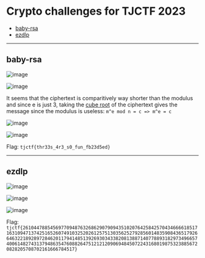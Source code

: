 # Crypto challenges for TJCTF 2023
- [baby-rsa](#baby-rsa)
- [ezdlp](#ezdlp)

-----

## baby-rsa

![image](https://github.com/jeromepalayoor/ctf-archive-hub/assets/63996033/fb862b6a-a1dc-40d7-9518-41d08844ac35)

![image](https://github.com/jeromepalayoor/ctf-archive-hub/assets/63996033/d0da0bc2-3dc8-4a3e-a873-3942c6317f49)

It seems that the ciphertext is comparitively way shorter than the modulus and since e is just 3, taking the [cube root](https://www.dcode.fr/cube-root) of the ciphertext gives the message since the modulus is useless: `m^e mod n = c => m^e = c`

![image](https://github.com/jeromepalayoor/ctf-archive-hub/assets/63996033/e3130f9d-3e5c-4a58-9347-1548b2c1334e)

![image](https://github.com/jeromepalayoor/ctf-archive-hub/assets/63996033/5e6ccef5-4c07-4962-9c98-00fc69b6a6e5)

Flag: `tjctf{thr33s_4r3_s0_fun_fb23d5ed}`

-----

## ezdlp

![image](https://github.com/jeromepalayoor/ctf-archive-hub/assets/63996033/bd74a4e6-59f0-4c54-992a-19fe618328b6)

![image](https://github.com/jeromepalayoor/ctf-archive-hub/assets/63996033/97e5f8ca-aa91-4d5f-9c80-261c24d14a87)

![image](https://github.com/jeromepalayoor/ctf-archive-hub/assets/63996033/ac505536-a9b5-4e07-b6f9-fb63bfada965)

Flag: `tjctf{26104478854569770948763268629079094351020764258425704346666185171631094713742516526074910325202612575130356252792856014835908436517926646322189289728462011794148513926930343382081388714077889318297349665740061482743137948635476088264751212120906948450722431680198753238856720828205708702161666784517}`
